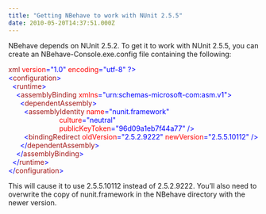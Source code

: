 ```yaml
---
title: "Getting NBehave to work with NUnit 2.5.5"
date: 2010-05-20T14:37:51.000Z
---
```

NBehave depends on NUnit 2.5.2\. To get it to work with NUnit 2.5.5, you can create an NBehave-Console.exe.config file containing the following:

<span style="color: blue"><?</span><span style="color: #a31515">xml </span><span style="color: red">version</span><span style="color: blue">=</span>"<span style="color: blue">1.0</span>" <span style="color: red">encoding</span><span style="color: blue">=</span>"<span style="color: blue">utf-8</span>" <span style="color: blue">?>   
<</span><span style="color: #a31515">configuration</span><span style="color: blue">>   
</span><span style="color: blue">  <</span><span style="color: #a31515">runtime</span><span style="color: blue">>   
    <</span><span style="color: #a31515">assemblyBinding </span><span style="color: red">xmlns</span><span style="color: blue">=</span>"<span style="color: blue">urn:schemas-microsoft-com:asm.v1</span>"<span style="color: blue">>   
      <</span><span style="color: #a31515">dependentAssembly</span><span style="color: blue">>   
        <</span><span style="color: #a31515">assemblyIdentity </span><span style="color: red">name</span><span style="color: blue">=</span>"<span style="color: blue">nunit.framework</span>"   
                          <span style="color: red">culture</span><span style="color: blue">=</span>"<span style="color: blue">neutral</span>"   
                          <span style="color: red">publicKeyToken</span><span style="color: blue">=</span>"<span style="color: blue">96d09a1eb7f44a77</span>" <span style="color: blue">/>   
        <</span><span style="color: #a31515">bindingRedirect </span><span style="color: red">oldVersion</span><span style="color: blue">=</span>"<span style="color: blue">2.5.2.9222</span>" <span style="color: red">newVersion</span><span style="color: blue">=</span>"<span style="color: blue">2.5.5.10112</span>" <span style="color: blue">/>   
      </</span><span style="color: #a31515">dependentAssembly</span><span style="color: blue">>   
    </</span><span style="color: #a31515">assemblyBinding</span><span style="color: blue">>   
  </</span><span style="color: #a31515">runtime</span><span style="color: blue">>   
</</span><span style="color: #a31515">configuration</span><span style="color: blue">>  
</span>

This will cause it to use 2.5.5.10112 instead of 2.5.2.9222\. You’ll also need to overwrite the copy of nunit.framework in the NBehave directory with the newer version.